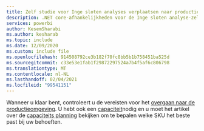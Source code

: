 ```yaml
---
title: Zelf studie voor Inge sloten analyses verplaatsen naar productie
description: .NET core-afhankelijkheden voor de Inge sloten analyse-zelf studies.
services: powerbi
author: KesemSharabi
ms.author: kesharab
ms.topic: include
ms.date: 12/09/2020
ms.custom: include file
ms.openlocfilehash: 914508792ce3b182f70fc8bb5b1b758451ba525d
ms.sourcegitcommit: c33e53e1fab1f29872297524a7b4f5af6c806798
ms.translationtype: MT
ms.contentlocale: nl-NL
ms.lasthandoff: 02/04/2021
ms.locfileid: "99541151"
---
```

Wanneer u klaar bent, controleert u de vereisten voor het [overgaan naar de productieomgeving](../developer/embedded/move-to-production.md). U hebt ook een [capaciteit](../developer/embedded/embedded-capacity.md)nodig en u moet het artikel over de [capaciteits planning](../developer/embedded/embedded-capacity-planning.md) bekijken om te bepalen welke SKU het beste past bij uw behoeften.
